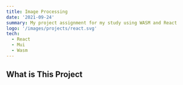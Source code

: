 ```yaml
---
title: Image Processing
date: '2021-09-24'
summary: My project assignment for my study using WASM and React
logo: '/images/projects/react.svg'
tech:
  - React
  - Mui
  - Wasm
---
```


## What is This Project
